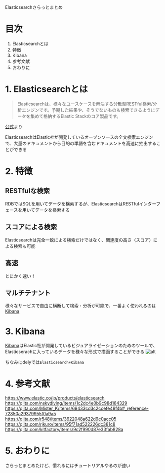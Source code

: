 Elasticsearchさらっとまとめ

# 目次
1. Elasticsearchとは
2. 特徴
3. Kibana
4. 参考文献
5. おわりに

# 1. Elasticsearchとは
> Elasticsearchは、様々なユースケースを解決する分散型RESTful検索/分析エンジンです。予期した結果や、そうでないものも検索できるようにデータを集めて格納するElastic Stackのコア製品です。

[公式](https://www.elastic.co/jp/products/elasticsearch)より

ElasticsearchはElastic社が開発しているオープンソースの全文検索エンジンで、大量のドキュメントから目的の単語を含むドキュメントを高速に抽出することができる

# 2. 特徴
## RESTfulな検索
RDBではSQLを用いてデータを検索するが、ElasticsearchはRESTfulインターフェースを用いてデータを検索する

## スコアによる検索
Elasticsearchは完全一致による検索だけではなく、関連度の高さ（スコア）による検索も可能

## 高速
とにかく速い！

## マルチテナント
様々なサービスで自由に横断して検索・分析が可能で、一番よく使われるのは[Kibana](https://www.elastic.co/jp/products/kibana)

# 3. Kibana
[Kibana](https://www.elastic.co/jp/products/kibana)はElastic社が開発しているビジュアライゼーションのためのツールで、Elasticserachに入っているデータを様々な形式で描画することができる
![alt](https://camo.qiitausercontent.com/86030cf5055f31889072bcd15176131bc0756a5b/68747470733a2f2f71696974612d696d6167652d73746f72652e73332e616d617a6f6e6177732e636f6d2f302f33353935342f63356235636330392d313534352d323831342d366637382d6361343263313334323239612e706e67)

ちなみにdelyでは`Elasticsearch+Kibana`

# 4. 参考文献
https://www.elastic.co/jp/products/elasticsearch
https://qiita.com/nskydiving/items/1c2dc4e0b9c98d164329
https://qiita.com/Mister_K/items/69433cd3c2ccefe48f4b#_reference-72850a29379955f0a9a5
https://qiita.com/r548/items/3622048a622d9c0acc05
https://qiita.com/rjkuro/items/95f71ad522226dc381c8
https://qiita.com/kitfactory/items/9c2f990d87e33fab828a

# 5. おわりに
さらっとまとめたけど、慣れるにはチュートリアルやるのが速い
